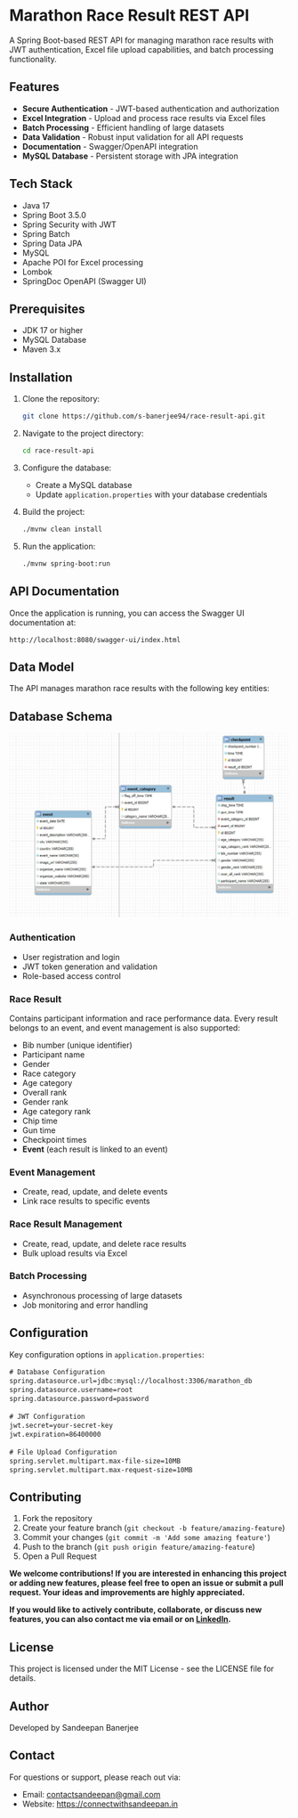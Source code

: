 # Marathon Race Result REST API

A Spring Boot-based REST API for managing marathon race results with JWT authentication, Excel file upload capabilities, and batch processing functionality.

## Features

* **Secure Authentication** - JWT-based authentication and authorization
* **Excel Integration** - Upload and process race results via Excel files
* **Batch Processing** - Efficient handling of large datasets
* **Data Validation** - Robust input validation for all API requests
* **Documentation** - Swagger/OpenAPI integration
* **MySQL Database** - Persistent storage with JPA integration

## Tech Stack

* Java 17
* Spring Boot 3.5.0
* Spring Security with JWT
* Spring Batch
* Spring Data JPA
* MySQL
* Apache POI for Excel processing
* Lombok
* SpringDoc OpenAPI (Swagger UI)

## Prerequisites

* JDK 17 or higher
* MySQL Database
* Maven 3.x

## Installation

1. Clone the repository:
   ```bash
   git clone https://github.com/s-banerjee94/race-result-api.git
   ```

2. Navigate to the project directory:
   ```bash
   cd race-result-api
   ```

3. Configure the database:
    - Create a MySQL database
    - Update `application.properties` with your database credentials

4. Build the project:
   ```bash
   ./mvnw clean install
   ```

5. Run the application:
   ```bash
   ./mvnw spring-boot:run
   ```

## API Documentation

Once the application is running, you can access the Swagger UI documentation at:
```
http://localhost:8080/swagger-ui/index.html
```

## Data Model

The API manages marathon race results with the following key entities:


## Database Schema

![Database Schema](./dbschema.jpg)

### Authentication
- User registration and login
- JWT token generation and validation
- Role-based access control


### Race Result
Contains participant information and race performance data. Every result belongs to an event, and event management is also supported:
- Bib number (unique identifier)
- Participant name
- Gender
- Race category
- Age category
- Overall rank
- Gender rank
- Age category rank
- Chip time
- Gun time
- Checkpoint times
- **Event** (each result is linked to an event)

### Event Management
- Create, read, update, and delete events
- Link race results to specific events


### Race Result Management
- Create, read, update, and delete race results
- Bulk upload results via Excel

### Batch Processing
- Asynchronous processing of large datasets
- Job monitoring and error handling



## Configuration

Key configuration options in `application.properties`:

```properties
# Database Configuration
spring.datasource.url=jdbc:mysql://localhost:3306/marathon_db
spring.datasource.username=root
spring.datasource.password=password

# JWT Configuration
jwt.secret=your-secret-key
jwt.expiration=86400000

# File Upload Configuration
spring.servlet.multipart.max-file-size=10MB
spring.servlet.multipart.max-request-size=10MB
```



## Contributing

1. Fork the repository
2. Create your feature branch (`git checkout -b feature/amazing-feature`)
3. Commit your changes (`git commit -m 'Add some amazing feature'`)
4. Push to the branch (`git push origin feature/amazing-feature`)
5. Open a Pull Request

**We welcome contributions! If you are interested in enhancing this project or adding new features, please feel free to open an issue or submit a pull request. Your ideas and improvements are highly appreciated.**

**If you would like to actively contribute, collaborate, or discuss new features, you can also contact me via email or on [LinkedIn](https://www.linkedin.com/in/connect2sandy/).**

## License

This project is licensed under the MIT License - see the LICENSE file for details.

## Author

Developed by Sandeepan Banerjee

## Contact

For questions or support, please reach out via:
- Email: contactsandeepan@gmail.com
- Website: https://connectwithsandeepan.in